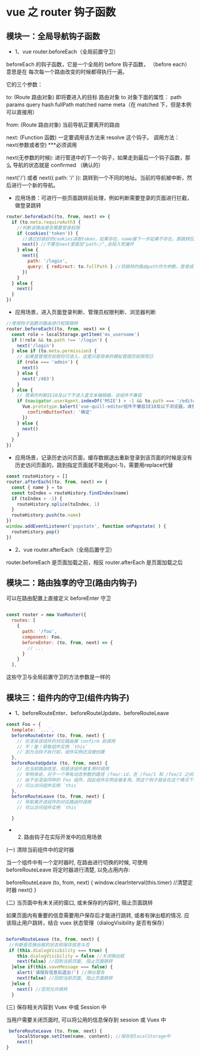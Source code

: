 # vue 之 router 钩子函数

## 模块一：全局导航钩子函数

- 1、vue router.beforeEach（全局前置守卫）

beforeEach 的钩子函数，它是一个全局的 before 钩子函数， （before each）意思是在 每次每一个路由改变的时候都得执行一遍。

它的三个参数：

to: (Route 路由对象) 即将要进入的目标 路由对象 to 对象下面的属性： path params query hash fullPath matched name meta（在 matched 下，但是本例可以直接用）

from: (Route 路由对象) 当前导航正要离开的路由

next: (Function 函数) 一定要调用该方法来 resolve 这个钩子。 调用方法：next(参数或者空) \*\*\*必须调用

next(无参数的时候): 进行管道中的下一个钩子，如果走到最后一个钩子函数，那么 导航的状态就是 confirmed （确认的）

next('/') 或者 next({ path: '/' }): 跳转到一个不同的地址。当前的导航被中断，然后进行一个新的导航。

- 应用场景：可进行一些页面跳转前处理，例如判断需要登录的页面进行拦截，做登录跳转

```js
router.beforeEach((to, from, next) => {
  if (to.meta.requireAuth) {
    //判断该路由是否需要登录权限
    if (cookies('token')) {
      //通过封装好的cookies读取token，如果存在，name接下一步如果不存在，那跳转回登录页
      next() //不要在next里面加"path:/",会陷入死循环
    } else {
      next({
        path: '/login',
        query: { redirect: to.fullPath } //将跳转的路由path作为参数，登录成功后跳转到该路由
      })
    }
  } else {
    next()
  }
})
```

- 应用场景，进入页面登录判断、管理员权限判断、浏览器判断

```js
//使用钩子函数对路由进行权限跳转
router.beforeEach((to, from, next) => {
  const role = localStorage.getItem('ms_username')
  if (!role && to.path !== '/login') {
    next('/login')
  } else if (to.meta.permission) {
    // 如果是管理员权限则可进入，这里只是简单的模拟管理员权限而已
    if (role === 'admin') {
      next()
    } else {
      next('/403')
    }
  } else {
    // 简单的判断IE10及以下不进入富文本编辑器，该组件不兼容
    if (navigator.userAgent.indexOf('MSIE') > -1 && to.path === '/editor') {
      Vue.prototype.$alert('vue-quill-editor组件不兼容IE10及以下浏览器，请使用更高版本的浏览器查看', '浏览器不兼容通知', {
        confirmButtonText: '确定'
      })
    } else {
      next()
    }
  }
})
```


- 应用场景，记录历史访问页面，缓存数据退出重新登录到该页面的时候是没有历史访问页面的，跳到指定页面就不能用go(-1)，需要用replace代替

```js
const routeHistory = []
router.afterEach((to, from, next) => {
  const { name } = to
  const toIndex = routeHistory.findIndex(name)
  if (toIndex > -1) {
    routeHistory.splice(toIndex, 1)
  }
  routeHistory.push(to.name)
})
window.addEventListener('popstate', function onPopstate( ) {
  routeHistory.pop()
})
```

- 2、vue router.afterEach（全局后置守卫）

router.beforeEach 是页面加载之前，相反 router.afterEach 是页面加载之后

## 模块二：路由独享的守卫(路由内钩子)

可以在路由配置上直接定义 beforeEnter 守卫

```js

const router = new VueRouter({
  routes: [
    {
      path: '/foo',
      component: Foo,
      beforeEnter: (to, from, next) => {
        // ...
      }
    }
  ],

```

这些守卫与全局前置守卫的方法参数是一样的

## 模块三：组件内的守卫(组件内钩子)

- 1、beforeRouteEnter、beforeRouteUpdate、beforeRouteLeave

```js
const Foo = {
  template: `...`,
  beforeRouteEnter (to, from, next) {
    // 在渲染该组件的对应路由被 confirm 前调用
    // 不！能！获取组件实例 `this`
    // 因为当钩子执行前，组件实例还没被创建
  },
  beforeRouteUpdate (to, from, next) {
    // 在当前路由改变，但是该组件被复用时调用
    // 举例来说，对于一个带有动态参数的路径 /foo/:id，在 /foo/1 和 /foo/2 之间跳转的时候，
    // 由于会渲染同样的 Foo 组件，因此组件实例会被复用。而这个钩子就会在这个情况下被调用。
    // 可以访问组件实例 `this`
  },
  beforeRouteLeave (to, from, next) {
    // 导航离开该组件的对应路由时调用
    // 可以访问组件实例 `this`

  }

```

- 2. 路由钩子在实际开发中的应用场景

(一) 清除当前组件中的定时器

当一个组件中有一个定时器时, 在路由进行切换的时候, 可使用 beforeRouteLeave 将定时器进行清楚, 以免占用内存:

beforeRouteLeave (to, from, next) {
window.clearInterval(this.timer) //清楚定时器
next()
}

(二) 当页面中有未关闭的窗口, 或未保存的内容时, 阻止页面跳转

如果页面内有重要的信息需要用户保存后才能进行跳转, 或者有弹出框的情况. 应该阻止用户跳转，结合 vuex 状态管理（dialogVisibility 是否有保存）

```js

beforeRouteLeave (to, from, next) {
 //判断是否弹出框的状态和保存信息与否
 if (this.dialogVisibility === true) {
    this.dialogVisibility = false //关闭弹出框
    next(false) //回到当前页面, 阻止页面跳转
  }else if(this.saveMessage === false) {
    alert('请保存信息后退出!') //弹出警告
    next(false) //回到当前页面, 阻止页面跳转
  }else {
    next() //否则允许跳转
  }
```

(三) 保存相关内容到 Vuex 中或 Session 中

当用户需要关闭页面时, 可以将公用的信息保存到 session 或 Vuex 中

```js
 beforeRouteLeave (to, from, next) {
    localStorage.setItem(name, content); //保存到localStorage中
    next()
}
```
